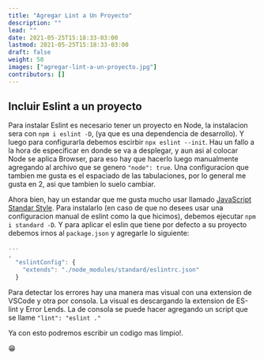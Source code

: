 ```yaml
---
title: "Agregar Lint a Un Proyecto"
description: ""
lead: ""
date: 2021-05-25T15:18:33-03:00
lastmod: 2021-05-25T15:18:33-03:00
draft: false
weight: 50
images: ["agregar-lint-a-un-proyecto.jpg"]
contributors: []
---
```


## Incluir Eslint a un proyecto

Para instalar Eslint es necesario tener un proyecto en Node, la instalacion sera con `npm i eslint -D`, (ya que es una dependencia de desarrollo). Y luego para configurarla debemos escirbir `npx eslint --init`. Hau un fallo a la hora de especificar en donde se va a desplegar, y aun asi al colocar Node se aplica Browser, para eso hay que hacerlo luego manualmente agregando al archivo que se genero `"node": true`. Una configuracion que tambien me gusta es el espaciado de las tabulaciones, por lo general me gusta en 2, asi que tambien lo suelo cambiar.

Ahora bien, hay un estandar que me gusta mucho usar llamado [JavaScript Standar Style](https://standardjs.com/). Para instalarlo (en caso de que no desees usar una configuracion manual de eslint como la que hicimos), debemos ejecutar `npm i standard -D`. Y para aplicar el eslin que tiene por defecto a su proyecto debemos irnos al `package.json` y agregarle lo siguiente:

```javascript
...
,
  "eslintConfig": {
    "extends": "./node_modules/standard/eslintrc.json"
  }
```

Para detectar los errores hay una manera mas visual con una extension de VSCode y otra por consola. La visual es descargando la extension de ES-lint y Error Lends. La de consola se puede hacer agregando un script que se llame `"lint": "eslint ."`

Ya con esto podremos escribir un codigo mas limpio!.

😁